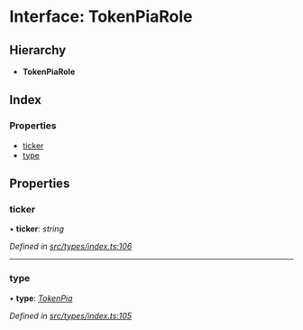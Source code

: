 # Interface: TokenPiaRole

## Hierarchy

* **TokenPiaRole**

## Index

### Properties

* [ticker](tokenpiarole.md#ticker)
* [type](tokenpiarole.md#type)

## Properties

###  ticker

• **ticker**: *string*

*Defined in [src/types/index.ts:106](https://github.com/PolymathNetwork/polymesh-sdk/blob/23062de4/src/types/index.ts#L106)*

___

###  type

• **type**: *[TokenPia](../enums/roletype.md#tokenpia)*

*Defined in [src/types/index.ts:105](https://github.com/PolymathNetwork/polymesh-sdk/blob/23062de4/src/types/index.ts#L105)*
